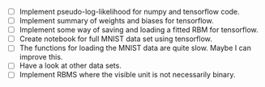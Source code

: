 - [ ] Implement pseudo-log-likelihood for numpy and tensorflow code.
- [ ] Implement summary of weights and biases for tensorflow.
- [ ] Implement some way of saving and loading a fitted RBM for tensorflow.
- [ ] Create notebook for full MNIST data set using tensorflow.
- [ ] The functions for loading the MNIST data are quite slow. Maybe I can improve
  this.
- [ ] Have a look at other data sets.
- [ ] Implement RBMS where the visible unit is not necessarily binary.

